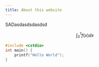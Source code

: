 ```yaml
---
title: About this website
---
```


SADasdasdsdasdsd

$$\int_{0}^{1} f(x) \dd{x}$$ 

```cpp
#include <cstdio>
int main() {
    printf("Hello World");
}
```